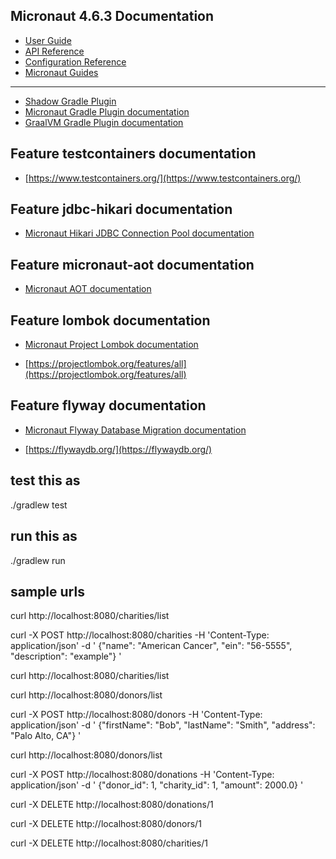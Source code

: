 ## Micronaut 4.6.3 Documentation

- [User Guide](https://docs.micronaut.io/4.6.3/guide/index.html)
- [API Reference](https://docs.micronaut.io/4.6.3/api/index.html)
- [Configuration Reference](https://docs.micronaut.io/4.6.3/guide/configurationreference.html)
- [Micronaut Guides](https://guides.micronaut.io/index.html)
---

- [Shadow Gradle Plugin](https://plugins.gradle.org/plugin/com.github.johnrengelman.shadow)
- [Micronaut Gradle Plugin documentation](https://micronaut-projects.github.io/micronaut-gradle-plugin/latest/)
- [GraalVM Gradle Plugin documentation](https://graalvm.github.io/native-build-tools/latest/gradle-plugin.html)
## Feature testcontainers documentation

- [https://www.testcontainers.org/](https://www.testcontainers.org/)


## Feature jdbc-hikari documentation

- [Micronaut Hikari JDBC Connection Pool documentation](https://micronaut-projects.github.io/micronaut-sql/latest/guide/index.html#jdbc)


## Feature micronaut-aot documentation

- [Micronaut AOT documentation](https://micronaut-projects.github.io/micronaut-aot/latest/guide/)


## Feature lombok documentation

- [Micronaut Project Lombok documentation](https://docs.micronaut.io/latest/guide/index.html#lombok)

- [https://projectlombok.org/features/all](https://projectlombok.org/features/all)


## Feature flyway documentation

- [Micronaut Flyway Database Migration documentation](https://micronaut-projects.github.io/micronaut-flyway/latest/guide/index.html)

- [https://flywaydb.org/](https://flywaydb.org/)


## test this as

./gradlew test

## run this as

./gradlew run

## sample urls

curl http://localhost:8080/charities/list

curl -X POST http://localhost:8080/charities -H 'Content-Type: application/json' -d '
{"name": "American Cancer", "ein": "56-5555", "description": "example"}
'

curl http://localhost:8080/charities/list

curl http://localhost:8080/donors/list

curl -X POST http://localhost:8080/donors -H 'Content-Type: application/json' -d '
{"firstName": "Bob", "lastName": "Smith", "address": "Palo Alto, CA"}
'

curl http://localhost:8080/donors/list

curl -X POST http://localhost:8080/donations -H 'Content-Type: application/json' -d '
{"donor_id": 1, "charity_id": 1, "amount": 2000.0}
'

curl -X DELETE http://localhost:8080/donations/1

curl -X DELETE http://localhost:8080/donors/1

curl -X DELETE http://localhost:8080/charities/1

